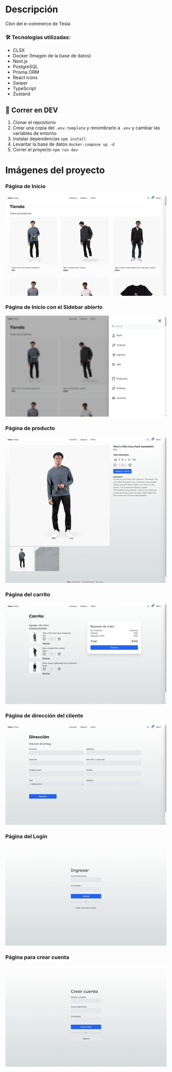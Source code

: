 # Descripción

Clon del e-commerce de Tesla

### 🛠️ Tecnologías utilizadas:

- CLSX
- Docker (Imagen de la base de datos)
- Next.js
- PostgreSQL
- Prisma ORM
- React icons
- Swiper
- TypeScript
- Zustand

## 🚀 Correr en DEV

1. Clonar el repositorio
2. Crear una copia del ```.env.template``` y renombrarlo a ```.env``` y cambiar las variables de entorno
3. Instalar dependencias ```npm install```
4. Levantar la base de datos ```docker-compose up -d```
5. Correr el proyecto ```npm run dev```


# Imágenes del proyecto

### Página de Inicio
![Página de Inicio del e-commerce](resourses/inicio.jpeg)

### Página de Inicio con el Sidebar abierto
![Página de Inicio con el Sidebar abierto](resourses/inicio_sidebar_abierto.jpeg)

### Página de producto
![Página de producto](resourses/producto.jpeg)

### Página del carrito
![Página del carrito](resourses/carrito.jpeg)

### Página de dirección del cliente
![Página de dirección del cliente](resourses/direccion.jpeg)

### Página del Login
![Página del Login](resourses/ingresar.jpeg)

### Página para crear cuenta
![Página de dirección del cliente](resourses/crear_cuenta.jpeg)